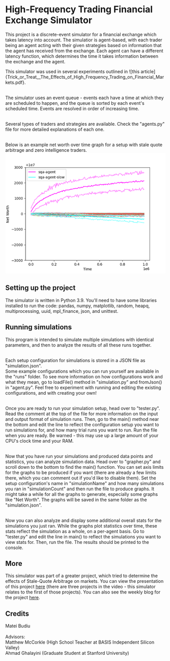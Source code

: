 # High-Frequency Trading Financial Exchange Simulator

This project is a discrete-event simulator for a financial exchange which takes latency into account. 
The simulatior is agent-based, with each trader being an agent acting with their given strategies based on information that the agent has received from the exchange.
Each agent can have a different latency function, which determines the time it takes information between the exchange and the agent.

This simulator was used in several experiments outlined in ![this article]{Trick_or_Treat__The_Effects_of_High_Frequency_Trading_on_Financial_Markets.pdf}.

<br>The simulator uses an event queue - events each have a time at which they are scheduled to happen, and the queue is sorted by each event's scheduled time.
Events are resolved in order of increasing time.

<br>Several types of traders and strategies are available. Check the "agents.py" file for more detailed explanations of each one.

<br>Below is an example net worth over time graph for a setup with stale quote arbitrage and zero intelligence traders.
![An output graph](outputdemo.png)

## Setting up the project

The simulator is written in Python 3.9. You'll need to have some libraries installed to run the code: pandas, numpy, matplotlib, random, heapq, multiprocessing, uuid, mpl_finance, json, and unittest.

## Running simulations

This program is intended to simulate multiple simulations with identical parameters, and then to analyze the results of all these runs together.

<br>Each setup configuration for simulations is stored in a JSON file as "simulation.json".  
Some example configurations which you can run yourself are available in the "runs" folder. 
To see more information on how configurations work and what they mean, go to loadFile() method in "simulation.py" and fromJson() in "agent.py".
Feel free to experiment with running and editing the existing configurations, and with creating your own!

<br>Once you are ready to run your simulation setup, head over to "tester.py". 
Read the comment at the top of the file for more information on the input and output format of simulation runs.
Then, go to the main() method near the bottom and edit the line to reflect the configuration setup you want to run simulations for, and how many trial runs you want to run. Run the file when you are ready. Be warned - this may use up a large amount of your CPU's clock time and your RAM.

<br>Now that you have run your simulations and produced data points and statistics, you can analyze simulation data. Head over to "grapher.py" and scroll down to the bottom to find the main() function. 
You can set axis limits for the graphs to be produced if you want (there are already a few limits there, which you can comment out if you'd like to disable them).
Set the setup configuration's name in "simulationName" and how many simulations you ran in "simulationCount" and then run the file to produce graphs. 
It might take a while for all the graphs to generate, especially some graphs like "Net Worth".
The graphs will be saved in the same folder as the "simulation.json". 

<br>Now you can also analyze and display some additional overall stats for the simulations you just ran. 
While the graphs plot statistics over time, these stats reflect the simulation as a whole, on a per-agent basis.
Go to "tester.py" and edit the line in main() to reflect the simulations you want to view stats for.
Then, run the file. The results should be printed to the console.

## More

This simulator was part of a greater project, which tried to determine the effects of Stale-Quote Arbitrage on markets. 
You can view the presentation of this project [here](https://www.youtube.com/watch?v=Q8meom3nWlU) (there are three projects in the video - this simulator relates to the first of those projects). 
You can also see the weekly blog for the project [here](https://siliconvalley.basisindependent.com/author/mateib/).

## Credits

Matei Budiu
<br>
<br>Advisors:
<br>Matthew McCorkle (High School Teacher at BASIS Independent Silicon Valley)
<br>Ahmad Ghalayini (Graduate Student at Stanford University)
